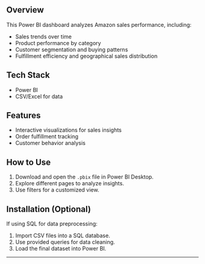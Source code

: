 ## Overview
This Power BI dashboard analyzes Amazon sales performance, including:
- Sales trends over time
- Product performance by category
- Customer segmentation and buying patterns
- Fulfillment efficiency and geographical sales distribution

## Tech Stack
- Power BI
- CSV/Excel for data

## Features
- Interactive visualizations for sales insights
- Order fulfillment tracking
- Customer behavior analysis

## How to Use
1. Download and open the `.pbix` file in Power BI Desktop.
2. Explore different pages to analyze insights.
3. Use filters for a customized view.

## Installation (Optional)
If using SQL for data preprocessing:
1. Import CSV files into a SQL database.
2. Use provided queries for data cleaning.
3. Load the final dataset into Power BI.
-------
